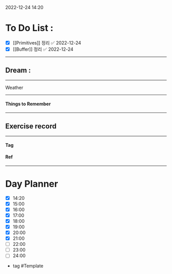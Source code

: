 2022-12-24 14:20

# To Do List :

- [x] [[Primitives]] 정리 ✅ 2022-12-24
- [x] [[Buffer]] 정리 ✅ 2022-12-24

---

## Dream :

---

Weather

---

#### Things to Remember

---

## Exercise record
---

#### Tag

#### Ref

---

# Day Planner

- [x] 14:20 
- [x] 15:00 
- [x] 16:00 
- [x] 17:00 
- [x] 18:00 
- [x] 19:00 
- [x] 20:00 
- [x] 21:00 
- [ ] 22:00 
- [ ] 23:00 
- [ ] 24:00 

- tag
#Template